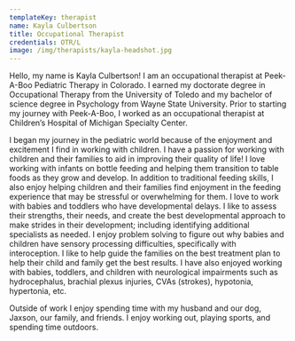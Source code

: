 ```yaml
---
templateKey: therapist
name: Kayla Culbertson
title: Occupational Therapist
credentials: OTR/L
image: /img/therapists/kayla-headshot.jpg
---
```


Hello, my name is Kayla Culbertson! I am an occupational therapist at Peek-A-Boo Pediatric Therapy in Colorado. I earned my doctorate degree in Occupational Therapy from the University of Toledo and my bachelor of science degree in Psychology from Wayne State University. Prior to starting my journey with Peek-A-Boo, I worked as an occupational therapist at Children’s Hospital of Michigan Specialty Center.

I began my journey in the pediatric world because of the enjoyment and excitement I find in working with children. I have a passion for working with children and their families to aid in improving their quality of life! I love working with infants on bottle feeding and helping them transition to table foods as they grow and develop. In addition to traditional feeding skills, I also enjoy helping children and their families find enjoyment in the feeding experience that may be stressful or overwhelming for them. I love to work with babies and toddlers who have developmental delays. I like to assess their strengths, their needs, and create the best developmental approach to make strides in their development; including identifying additional specialists as needed. I enjoy problem solving to figure out why babies and children have sensory processing difficulties, specifically with interoception. I like to help guide the families on the best treatment plan to help their child and family get the best results. I have also enjoyed working with babies, toddlers, and children with neurological impairments such as hydrocephalus, brachial plexus injuries, CVAs (strokes), hypotonia, hypertonia, etc.

Outside of work I enjoy spending time with my husband and our dog, Jaxson, our family, and friends. I enjoy working out, playing sports, and spending time outdoors.